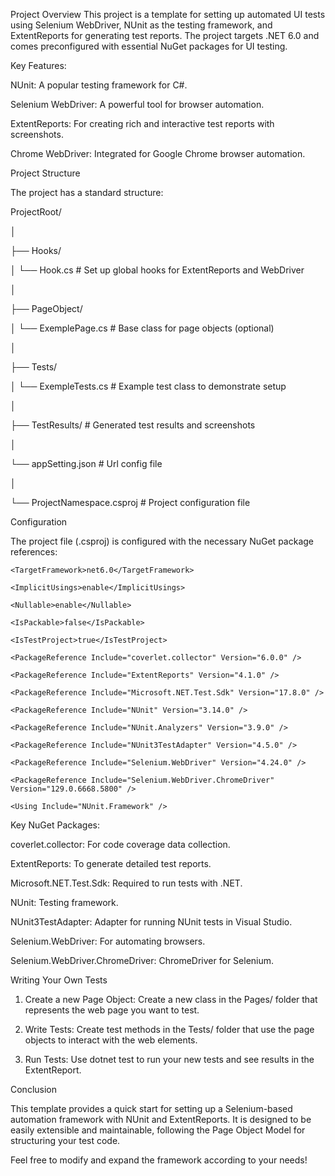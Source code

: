 Project Overview
This project is a template for setting up automated UI tests using Selenium WebDriver, NUnit as the testing framework, and ExtentReports for generating test reports. The project targets .NET 6.0 and comes preconfigured with essential NuGet packages for UI testing.

Key Features:

NUnit: A popular testing framework for C#.

Selenium WebDriver: A powerful tool for browser automation.

ExtentReports: For creating rich and interactive test reports with screenshots.

Chrome WebDriver: Integrated for Google Chrome browser automation.



Project Structure

The project has a standard structure:

ProjectRoot/

│

├── Hooks/

│   └── Hook.cs          # Set up global hooks for ExtentReports and WebDriver

│

├── PageObject/

│   └── ExemplePage.cs      # Base class for page objects (optional)

│

├── Tests/

│   └── ExempleTests.cs    # Example test class to demonstrate setup

│

├── TestResults/         # Generated test results and screenshots

│

└── appSetting.json  # Url config file

│

└── ProjectNamespace.csproj  # Project configuration file


Configuration

The project file (.csproj) is configured with the necessary NuGet package references:

<Project Sdk="Microsoft.NET.Sdk">

  <PropertyGroup>

    <TargetFramework>net6.0</TargetFramework>
    
    <ImplicitUsings>enable</ImplicitUsings>
    
    <Nullable>enable</Nullable>
    
    <IsPackable>false</IsPackable>
    
    <IsTestProject>true</IsTestProject>
  
  </PropertyGroup>
  
  <ItemGroup>
  
    <PackageReference Include="coverlet.collector" Version="6.0.0" />
    
    <PackageReference Include="ExtentReports" Version="4.1.0" />
    
    <PackageReference Include="Microsoft.NET.Test.Sdk" Version="17.8.0" />
    
    <PackageReference Include="NUnit" Version="3.14.0" />
    
    <PackageReference Include="NUnit.Analyzers" Version="3.9.0" />
    
    <PackageReference Include="NUnit3TestAdapter" Version="4.5.0" />
    
    <PackageReference Include="Selenium.WebDriver" Version="4.24.0" />
    
    <PackageReference Include="Selenium.WebDriver.ChromeDriver" Version="129.0.6668.5800" />
  
  </ItemGroup>

  <ItemGroup>
  
    <Using Include="NUnit.Framework" />
    
  </ItemGroup>

</Project>

Key NuGet Packages:

coverlet.collector: For code coverage data collection.

ExtentReports: To generate detailed test reports.

Microsoft.NET.Test.Sdk: Required to run tests with .NET.

NUnit: Testing framework.

NUnit3TestAdapter: Adapter for running NUnit tests in Visual Studio.

Selenium.WebDriver: For automating browsers.

Selenium.WebDriver.ChromeDriver: ChromeDriver for Selenium.


Writing Your Own Tests

1. Create a new Page Object: Create a new class in the Pages/ folder that represents the web page you want to test.

2. Write Tests: Create test methods in the Tests/ folder that use the page objects to interact with the web elements.

3. Run Tests: Use dotnet test to run your new tests and see results in the ExtentReport.


Conclusion

This template provides a quick start for setting up a Selenium-based automation framework with NUnit and ExtentReports. It is designed to be easily extensible and maintainable, following the Page Object Model for structuring your test code.

Feel free to modify and expand the framework according to your needs!

